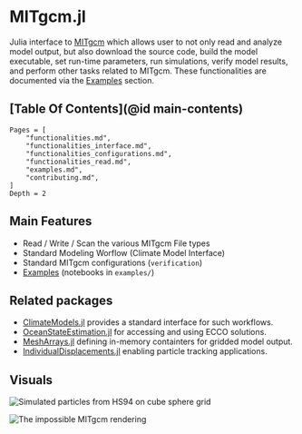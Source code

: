 # MITgcm.jl

Julia interface to [MITgcm](https://mitgcm.readthedocs.io/en/latest/?badge=latest) which allows user to not only read and analyze model output, but also download the source code, build the model executable, set run-time parameters, run simulations, verify model results, and perform other tasks related to MITgcm. These functionalities are documented via the [Examples](@ref) section.

## [Table Of Contents](@id main-contents)

```@contents
Pages = [
    "functionalities.md",
    "functionalities_interface.md",
    "functionalities_configurations.md",
    "functionalities_read.md",
    "examples.md",
    "contributing.md",
]
Depth = 2
```

## Main Features

- Read / Write / Scan the various MITgcm File types
- Standard Modeling Worflow (Climate Model Interface)
- Standard MITgcm configurations (`verification`)
- [Examples](@ref) (notebooks in `examples/`)

## Related packages 

- [ClimateModels.jl](https://gaelforget.github.io/ClimateModels.jl/stable/) provides a standard interface for such workflows. 
- [OceanStateEstimation.jl](https://JuliaOcean.github.io/OceanStateEstimation.jl/dev/) for accessing and using ECCO solutions. 
- [MeshArrays.jl](https://juliaclimate.github.io/MeshArrays.jl/dev/) defining in-memory containters for gridded model output.
- [IndividualDisplacements.jl](https://juliaclimate.github.io/IndividualDisplacements.jl/dev/) enabling particle tracking applications. 

## Visuals 

![Simulated particles from HS94 on cube sphere grid](https://user-images.githubusercontent.com/20276764/111042787-12377e00-840d-11eb-8ddb-64cc1cfd57fd.png)

![The impossible MITgcm rendering](https://user-images.githubusercontent.com/20276764/97648227-970b9780-1a2a-11eb-81c4-65ec2c87efc6.png)
